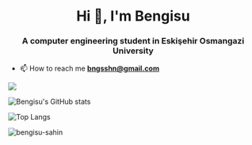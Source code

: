 <h1 align="center">Hi 👋, I'm Bengisu</h1>
<h3 align="center">A computer engineering student in Eskişehir Osmangazi University</h3>

- 📫 How to reach me **bngsshn@gmail.com**


![](https://komarev.com/ghpvc/?username=bengisu-sahin&color=red)

![Bengisu's GitHub stats](https://github-readme-stats.vercel.app/api?username=bengisu-sahin&show_icons=true&theme=dracula)

 ![Top Langs](https://github-readme-stats.vercel.app/api/top-langs/?username=bengisu-sahin&hide=javascript,css,scss,html&theme=dracula)

<p><img align="center" src="https://github-readme-streak-stats.herokuapp.com/?user=bengisu-sahin&theme=dracula)" alt="bengisu-sahin" /></p>
